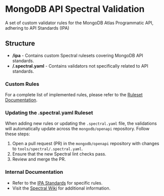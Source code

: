 # MongoDB API Spectral Validation

A set of custom validator rules for the MongoDB Atlas Programmatic API, adhering to API Standards (IPA)
## Structure

- **/ipa** - Contains custom Spectral rulesets covering MongoDB API standards.
- **/.spectral.yaml** - Contains validators not specifically related to API standards.

### Custom Rules

For a complete list of implemented rules, please refer to the [Ruleset Documentation](./ipa/rulesets/README.md).

### Updating the .spectral.yaml Ruleset

When adding new rules or updating the `.spectral.yaml` file, the validations will automatically update across the `mongodb/openapi` repository. Follow these steps:

1. Open a pull request (PR) in the `mongodb/openapi` repository with changes to `tools/spectral/.spectral.yaml`.
2. Ensure that the new Spectral lint checks pass.
3. Review and merge the PR.

### Internal Documentation

- Refer to the [IPA Standards](http://go/ipa) for specific rules.
- Visit the [Spectral Wiki](http://go/openapi-spectral-updates) for additional information.
